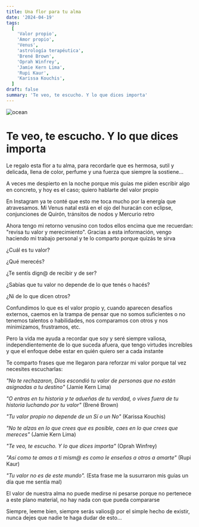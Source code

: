 ```yaml
---
title: Una flor para tu alma
date: '2024-04-19'
tags:
  [
    'Valor propio',
    'Amor propio',
    'Venus',
    'astrología terapéutica',
    'Brené Brown',
    'Oprah Winfrey',
    'Jamie Kern Lima',
    'Rupi Kaur',
    'Karissa Kouchis',
  ]
draft: false
summary: 'Te veo, te escucho. Y lo que dices importa'
---
```


<Image alt="ocean" src="/static/images/Blog/Tiempo-consciente/mano.jpg" width={500} height={500} />

# Te veo, te escucho. Y lo que dices importa

Le regalo esta flor a tu alma, para recordarle que es hermosa, sutil y delicada, llena de color, perfume y una fuerza que siempre la sostiene...

A veces me despierto en la noche porque mis guías me piden escribir algo en concreto, y hoy es el caso; quiero hablarte del valor propio

En Instagram ya te conté que esto me toca mucho por la energía que atravesamos. Mi Venus natal está en el ojo del huracán con eclipse, conjunciones de Quirón, tránsitos de nodos y Mercurio retro

Ahora tengo mi retorno venusino con todos ellos encima que me recuerdan: "revisa tu valor y merecimiento". Gracias a esta información, vengo haciendo mi trabajo personal y te lo comparto porque quizás te sirva

¿Cuál es tu valor?

¿Qué merecés?

¿Te sentís dign@ de recibir y de ser?

¿Sabías que tu valor no depende de lo que tenés o hacés?

¿Ni de lo que dicen otros?

Confundimos lo que es el valor propio y, cuando aparecen desafíos externos, caemos en la trampa de pensar que no somos suficientes o no tenemos talentos o habilidades, nos comparamos con otros y nos minimizamos, frustramos, etc.

Pero la vida me ayuda a recordar que soy y seré siempre valiosa, independientemente de lo que suceda afuera, que tengo virtudes increíbles y que el enfoque debe estar en quién quiero ser a cada instante

Te comparto frases que me llegaron para reforzar mi valor porque tal vez necesites escucharlas:

_"No te rechazaron, Dios escondió tu valor de personas que no están asignadas a tu destino"_ (Jamie Kern Lima)

_"O entras en tu historia y te adueñas de tu verdad, o vives fuera de tu historia luchando por tu valor"_ (Brené Brown)

_"Tu valor propio no depende de un Sí o un No"_ (Karissa Kouchis)

_"No te alzas en lo que crees que es posible, caes en lo que crees que mereces"_ (Jamie Kern Lima)

_"Te veo, te escucho. Y lo que dices importa"_ (Oprah Winfrey)

_"Así como te amas a ti mism@ es como le enseñas a otros a amarte"_ (Rupi Kaur)

_"Tu valor no es de este mundo"._ (Esta frase me la susurraron mis guías un día que me sentía mal)

El valor de nuestra alma no puede medirse ni pesarse porque no pertenece a este plano material, no hay nada con que pueda compararse

Siempre, leeme bien, siempre serás valios@ por el simple hecho de existir, nunca dejes que nadie te haga dudar de esto...
